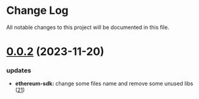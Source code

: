 
# Change Log

All notable changes to this project will be documented in this file.

# [0.0.2](https://github.com/okx/go-wallet-sdk) (2023-11-20)

### updates

- **ethereum-sdk:** change some files name and remove some unused libs ([21](https://github.com/okx/go-wallet-sdk/pull/21))
